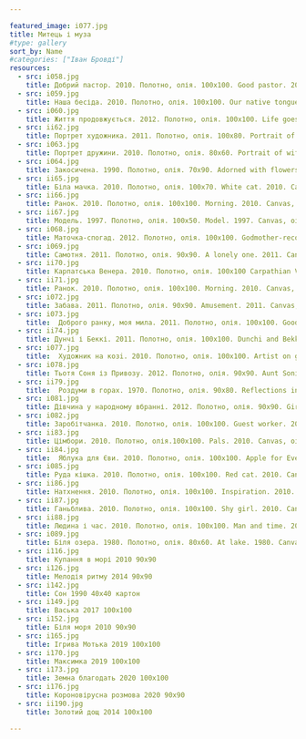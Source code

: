 ```yaml
---

featured_image: i077.jpg
title: Митець і муза
#type: gallery
sort_by: Name
#categories: ["Іван Бровді"]
resources:
  - src: i058.jpg
    title: Добрий пастор. 2010. Полотно, олія. 100х100. Good pastor. 2010. Canvas, oil.
  - src: i059.jpg
    title: Наша бесіда. 2010. Полотно, олія. 100х100. Our native tongue. 2010. Canvas, oil.
  - src: i060.jpg
    title: Життя продовжується. 2012. Полотно, олія. 100х100. Life goes on. 2012. Canvas, oil.
  - src: ii62.jpg
    title: Портрет художника. 2011. Полотно, олія. 100x80. Portrait of the artist. 2011. Canvas, oil.
  - src: i063.jpg
    title: Портрет дружини. 2010. Полотно, олія. 80х60. Portrait of wife. 2010. Canvas, oil. 80x60.
  - src: i064.jpg
    title: Закосичена. 1990. Полотно, олія. 70х90. Adorned with flowers. 1990. Canvas, oil. 70x90.
  - src: ii65.jpg
    title: Біла мачка. 2010. Полотно, олія. 100х70. White cat. 2010. Canvas, oil.
  - src: ii66.jpg
    title: Ранок. 2010. Полотно, олія. 100х100. Morning. 2010. Canvas, oil. 100x100.   
  - src: ii67.jpg
    title: Модель. 1997. Полотно, олія. 100х50. Model. 1997. Canvas, oil.   
  - src: i068.jpg
    title: Маточка-спогад. 2012. Полотно, олія. 100х100. Godmother-recollection. 2012. Canvas, oil.
  - src: i069.jpg
    title: Самотня. 2011. Полотно, олія. 90х90. A lonely one. 2011. Canvas, oil. 
  - src: ii70.jpg
    title: Карпатська Венера. 2010. Полотно, олія. 100х100 Carpathian Venus. 2010. Canvas, oil.
  - src: ii71.jpg
    title: Ранок. 2010. Полотно, олія. 100х100. Morning. 2010. Canvas, oil.
  - src: i072.jpg
    title: Забава. 2011. Полотно, олія. 90х90. Amusement. 2011. Canvas, oil.
  - src: i073.jpg
    title:  Доброго ранку, моя мила. 2011. Полотно, олія. 100х100. Good morning, my honey. 2011. Canvas, oil.
  - src: ii74.jpg
    title: Дунчі і Беккі. 2011. Полотно, олія. 100x100. Dunchi and Bekki. 2011. Canvas, oil.
  - src: i077.jpg
    title:  Художник на козi. 2010. Полотно, олія. 100х100. Artist on goat. 2010. Canvas, oil.
  - src: i078.jpg
    title: Тьотя Соня із Привозу. 2012. Полотно, олія. 90х90. Aunt Sonia from Privoz. 2012. Canvas, oil.
  - src: ii79.jpg
    title:  Роздуми в горах. 1970. Полотно, олія. 90х80. Reflections in the mountains. 1970. Canvas, oil.
  - src: i081.jpg
    title: Дівчина у народному вбранні. 2012. Полотно, олія. 90х90. Girl in folk clothes. 2012. Canvas, oil.
  - src: i082.jpg
    title: Заробітчанка. 2010. Полотно, олія. 100х100. Guest worker. 2010. Canvas, oil.
  - src: ii83.jpg
    title: Цімбори. 2010. Полотно, олія.100x100. Pals. 2010. Canvas, oil.
  - src: ii84.jpg
    title:  Яблука для Єви. 2010. Полотно, олія. 100х100. Apple for Eve. 2010. Canvas, oil.
  - src: i085.jpg
    title: Руда кішка. 2010. Полотно, олія. 100х100. Red cat. 2010. Canvas, oil.
  - src: ii86.jpg
    title: Натхнення. 2010. Полотно, олія. 100х100. Inspiration. 2010. Canvas, oil.   
  - src: ii87.jpg
    title: Ганьблива. 2010. Полотно, олія. 100х100. Shy girl. 2010. Canvas, oil. 
  - src: ii88.jpg
    title: Людина і час. 2010. Полотно, олія. 100х100. Man and time. 2010. Canvas, oil.
  - src: i089.jpg
    title: Біля озера. 1980. Полотно, олія. 80х60. At lake. 1980. Canvas, oil.
  - src: i116.jpg
    title: Купання в морі 2010 90х90
  - src: i126.jpg
    title: Мелодія ритму 2014 90х90
  - src: i142.jpg
    title: Сон 1990 40х40 картон
  - src: i149.jpg
    title: Васька 2017 100х100
  - src: i152.jpg
    title: Біля моря 2010 90х90
  - src: i165.jpg
    title: Ігрива Мотька 2019 100х100
  - src: i170.jpg
    title: Максимка 2019 100х100
  - src: i173.jpg
    title: Земна благодать 2020 100х100
  - src: i176.jpg
    title: Короновірусна розмова 2020 90х90
  - src: ii190.jpg
    title: Золотий дощ 2014 100х100

---
```

